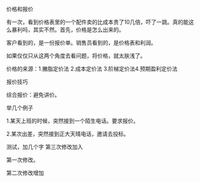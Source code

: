 价格和报价

有一次，看到价格表里的一个配件卖的比成本贵了10几倍，吓了一跳。真的能这么暴利吗，其实不然。首先，价格是怎么出来的。

客户看到的，是一份报价单。销售员看到的，是价格表和利润。

如果仅仅只从这两个角度去看问题，将价格，就太肤浅了。

价格的来源：1.撇脂定价法 2.成本定价法 3.阶梯定价法4.预期盈利定价法

报价技巧

综合报价：避免讲价。

举几个例子

1.某天上班的时候，突然接到一个陌生电话。要求报价。

2.某次出差，突然接到正大天晴电话，邀请去投标。

测试，加几个字 第三次修改加入

第一次修改。

第二次修改增加

